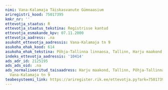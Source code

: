 ```yaml
---
nimi: Vana-Kalamaja Täiskasvanute Gümnaasium
ariregistri_kood: 75017395
kmkr_nr: ''
ettevotja_staatus: R
ettevotja_staatus_tekstina: Registrisse kantud
ettevotja_esmakande_kpv: 07.11.2000
ettevotja_aadress: .na
asukoht_ettevotja_aadressis: Vana-Kalamaja tn 9
asukoha_ehak_kood: 614
asukoha_ehak_tekstina: Põhja-Tallinna linnaosa, Tallinn, Harju maakond
indeks_ettevotja_aadressis: '10414'
ads_adr_id: 2125195
ads_ads_oid: .na
ads_normaliseeritud_taisaadress: Harju maakond, Tallinn, Põhja-Tallinna linnaosa,
  Vana-Kalamaja tn 9
teabesysteemi_link: https://ariregister.rik.ee/ettevotja.py?ark=75017395&ref=rekvisiidid
---
```

